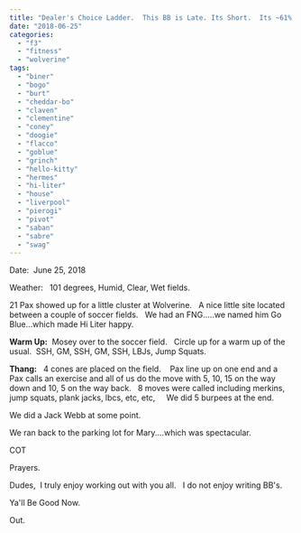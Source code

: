 ```yaml
---
title: "Dealer's Choice Ladder.  This BB is Late. Its Short.  Its ~61% Accurate."
date: "2018-06-25"
categories: 
  - "f3"
  - "fitness"
  - "wolverine"
tags: 
  - "biner"
  - "bogo"
  - "burt"
  - "cheddar-bo"
  - "claven"
  - "clementine"
  - "coney"
  - "doogie"
  - "flacco"
  - "goblue"
  - "grinch"
  - "hello-kitty"
  - "hermes"
  - "hi-liter"
  - "house"
  - "liverpool"
  - "pierogi"
  - "pivot"
  - "saban"
  - "sabre"
  - "swag"
---
```


Date:  June 25, 2018

Weather:   101 degrees, Humid, Clear, Wet fields.

21 Pax showed up for a little cluster at Wolverine.   A nice little site located between a couple of soccer fields.   We had an FNG.....we named him Go Blue...which made Hi Liter happy.

**Warm Up:**  Mosey over to the soccer field.   Circle up for a warm up of the usual.  SSH, GM, SSH, GM, SSH, LBJs, Jump Squats.

**Thang:**   4 cones are placed on the field.    Pax line up on one end and a Pax calls an exercise and all of us do the move with 5, 10, 15 on the way down and 10, 5 on the way back.   8 moves were called including merkins, jump squats, plank jacks, lbcs, etc, etc,     We did 5 burpees at the end.

We did a Jack Webb at some point.

We ran back to the parking lot for Mary....which was spectacular.

COT

Prayers.

Dudes,  I truly enjoy working out with you all.   I do not enjoy writing BB's.

Ya'll Be Good Now.

Out.
